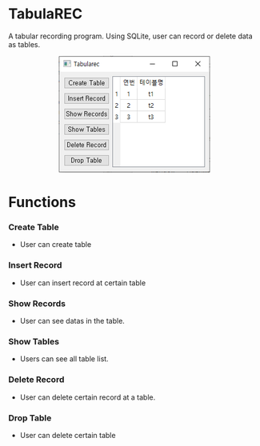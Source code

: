 # TabulaREC
 A tabular recording program. Using SQLite, user can record or delete data as tables.

<center>

![board](img_readme/Board.png)

</center>

# Functions

### Create Table

 - User can create table

### Insert Record

 - User can insert record at certain table

### Show Records

 - User can see datas in the table.

### Show Tables

 - Users can see all table list.

### Delete Record

 - User can delete certain record at a table.

### Drop Table
 - User can delete certain table